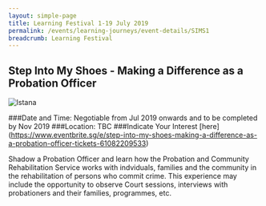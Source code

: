 ```yaml
---
layout: simple-page
title: Learning Festival 1-19 July 2019
permalink: /events/learning-journeys/event-details/SIMS1
breadcrumb: Learning Festival
---
```


## Step Into My Shoes - Making a Difference as a Probation Officer

![Istana](/images/file6x8uzzbsc4517q3cv37g.jpg)

###Date and Time: Negotiable from Jul 2019 onwards and to be completed by Nov 2019
###Location: TBC 
###Indicate Your Interest [here] (https://www.eventbrite.sg/e/step-into-my-shoes-making-a-difference-as-a-probation-officer-tickets-61082209533) 

Shadow a Probation Officer and learn how the Probation and Community Rehabilitation Service works with indviduals, families and the community in the rehabilitation of persons who commit crime. This experience may include the opportunity to observe Court sessions, interviews with probationers and their families, programmes, etc. 


